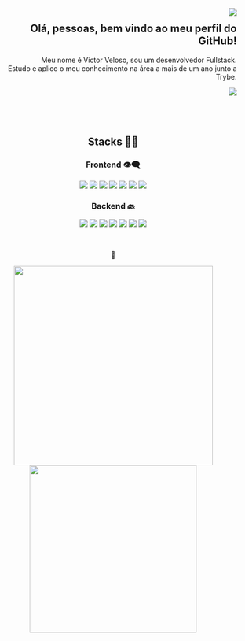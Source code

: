 <img align='right' src="https://media.giphy.com/media/SiUV5nib8Rm4U/giphy.gif">

<h2 align='right'> Olá, pessoas, bem vindo ao meu perfil do GitHub!</h2>

<p align='right'>Meu nome é Victor Veloso, sou um desenvolvedor Fullstack.
<br>Estudo e aplico o meu conhecimento na área a mais de um ano junto a Trybe.</p>



<img align='right' src="https://img.shields.io/badge/-LinkedIn-blue?style=flat-square&logo=Linkedin&logoColor=white&link=https://linkedin.com.br/in/vitovls">

<br>
<br>
<br>
<br>



<h2 align='center'>Stacks 👨‍💻</h2>

<h3 align='center'>Frontend 👁️‍🗨️</h3>
<p align='center'>
  <img src='https://img.shields.io/badge/html5-%23E34F26.svg?style=for-the-badge&logo=html5&logoColor=white'>
  <img src='https://img.shields.io/badge/css3-%231572B6.svg?style=for-the-badge&logo=css3&logoColor=white'>
  <img src='https://img.shields.io/badge/javascript-%23323330.svg?style=for-the-badge&logo=javascript&logoColor=%23F7DF1E'>
  <img src='https://img.shields.io/badge/react-%2320232a.svg?style=for-the-badge&logo=react&logoColor=%2361DAFB'>
  <img src='https://img.shields.io/badge/redux-%23593d88.svg?style=for-the-badge&logo=redux&logoColor=white'>
  <img src='https://img.shields.io/badge/React_Router-CA4245?style=for-the-badge&logo=react-router&logoColor=white'>
  <img src='https://img.shields.io/badge/styled--components-DB7093?style=for-the-badge&logo=styled-components&logoColor=white'>
</p>

<h3 align='center'>Backend 🔙</h3>
<p align='center'>
  <img src='https://img.shields.io/badge/typescript-%23007ACC.svg?style=for-the-badge&logo=typescript&logoColor=white'>
  <img src='https://img.shields.io/badge/node.js-6DA55F?style=for-the-badge&logo=node.js&logoColor=white'>
  <img src='https://img.shields.io/badge/mysql-%2300f.svg?style=for-the-badge&logo=mysql&logoColor=white'>
  <img src='https://img.shields.io/badge/Sequelize-52B0E7?style=for-the-badge&logo=Sequelize&logoColor=white'>
  <img src='https://img.shields.io/badge/MongoDB-%234ea94b.svg?style=for-the-badge&logo=mongodb&logoColor=white'>
  <img src='https://img.shields.io/badge/postgres-%23316192.svg?style=for-the-badge&logo=postgresql&logoColor=white'>
  <img src='https://img.shields.io/badge/Supabase-3ECF8E?style=for-the-badge&logo=supabase&logoColor=white'>
</p>

<br>

<p align='center'> 🌟 </p>
<p align='center'>
  <img width=405 src="https://github-readme-stats.vercel.app/api?username=vitovls&show_icons=true&theme=dracula">
  <img width=340 src='https://github-readme-stats.vercel.app/api/top-langs/?username=vitovls&layout=compact&theme=dracula'>
</p>


